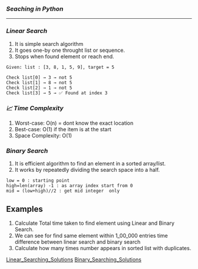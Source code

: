 ### *Seaching in Python*

---
### *Linear Search*
1. It is simple search algorithm
2. It goes one-by one throught list or sequence.
3. Stops when found element or reach end.

```commandline
Given: list : [3, 8, 1, 5, 9], target = 5

Check list[0] → 3 → not 5  
Check list[1] → 8 → not 5  
Check list[2] → 1 → not 5  
Check list[3] → 5 → ✅ Found at index 3
```
### *📈 Time Complexity*
1. Worst-case: O(n) = dont know the exact location
2. Best-case: O(1) if the item is at the start
3. Space Complexity: O(1)

### *Binary Search*
1. It is efficient algorithm to find an element in a sorted array/list.
2. It works  by repeatedly dividing the search space into a half.

```commandline
low = 0 : starting point
high=len(array) -1 : as array index start from 0
mid = (low+high)//2 : get mid integer  only
```

## Examples 
1. Calculate Total time taken to find element using Linear and Binary Search.
2. We can see for find same element within 1_00_000 entries time difference between linear search and binary search
3. Calculate how many times number appears in sorted list with duplicates.


[Linear_Searching_Solutions](liners_search_exercise.py)
[Binary_Searching_Solutions](binary_search_exercise.py)
